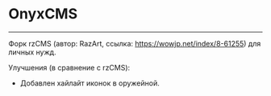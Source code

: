 # OnyxCMS
__________________________________________
Форк rzCMS (автор: RazArt, ссылка: https://wowjp.net/index/8-61255) для личных нужд.

Улучшения (в сравнение с rzCMS):
- Добавлен хайлайт иконок в оружейной.
